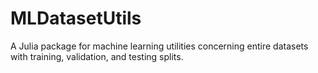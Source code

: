 # MLDatasetUtils
A Julia package for machine learning utilities concerning entire datasets with training, validation, and testing splits.

